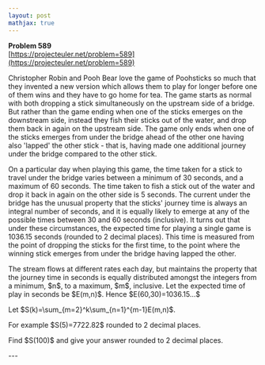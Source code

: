 ```yaml
---
layout: post
mathjax: true
---
```

**Problem 589**  
[https://projecteuler.net/problem=589](https://projecteuler.net/problem=589)

<p>
Christopher Robin and Pooh Bear love the game of Poohsticks so much that they invented a new version which allows them to play for longer before one of them wins and they have to go home for tea. The game starts as normal with both dropping a stick simultaneously on the upstream side of a bridge. But rather than the game ending when one of the sticks emerges on the downstream side, instead they fish their sticks out of the water, and drop them back in again on the upstream side. The game only ends when one of the sticks emerges from under the bridge ahead of the other one having also 'lapped' the other stick - that is, having made one additional journey under the bridge compared to the other stick.
</p>
<p>
On a particular day when playing this game, the time taken for a stick to travel under the bridge varies between a minimum of 30 seconds, and a maximum of 60 seconds. The time taken to fish a stick out of the water and drop it back in again on the other side is 5 seconds. The current under the bridge has the unusual property that the sticks' journey time is always an integral number of seconds, and it is equally likely to emerge at any of the possible times between 30 and 60 seconds (inclusive). It turns out that under these circumstances, the expected time for playing a single game is 1036.15 seconds (rounded to 2 decimal places). This time is measured from the point of dropping the sticks for the first time, to the point where the winning stick emerges from under the bridge having lapped the other.
</p>
<p>
The stream flows at different rates each day, but maintains the property that the journey time in seconds is equally distributed amongst the integers from a minimum, $n$, to a maximum, $m$, inclusive. Let the expected time of play in seconds be $E(m,n)$. Hence $E(60,30)=1036.15...$
</p>
<p>
Let $S(k)=\sum_{m=2}^k\sum_{n=1}^{m-1}E(m,n)$.
</p>
<p>
For example $S(5)=7722.82$ rounded to 2 decimal places.
</p>
<p>
Find $S(100)$ and give your answer rounded to 2 decimal places.
</p>
---
